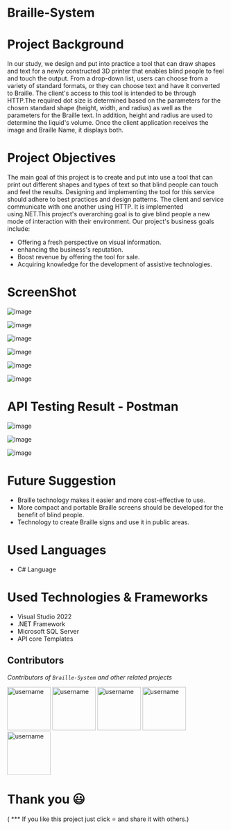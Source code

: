# Braille-System

# Project Background
In our study, we design and put into practice a tool that can draw shapes and text for a newly constructed 3D printer that enables blind people to feel and touch the output.
From a drop-down list, users can choose from a variety of standard formats, or they can choose text and have it converted to Braille. The client's access to this tool is intended to be through HTTP.The required dot size is determined based on the parameters for the chosen standard shape (height, width, and radius) as well as the parameters for the Braille text. In addition, height and radius are used to determine the liquid's volume. Once the client application receives the image and Braille Name, it displays both.


# Project Objectives
The main goal of this project is to create and put into use a tool that can print out different shapes and types of text so that blind people can touch and feel the results.
Designing and implementing the tool for this service should adhere to best practices and design patterns. The client and service communicate with one another using HTTP. It is implemented using.NET.This project's overarching goal is to give blind people a new mode of interaction with their environment.
Our project's business goals include: 
* Offering a fresh perspective on visual information.
* enhancing the business's reputation.
* Boost revenue by offering the tool for sale.
* Acquiring knowledge for the development of assistive technologies.

# ScreenShot

![image](https://github.com/MokshaDill/Braille-System/assets/97075043/d900268e-ec47-4eb8-93b2-d04d59e783ae)

![image](https://github.com/MokshaDill/Braille-System/assets/97075043/bc165128-49ea-44df-aa8b-2be6c3710fa0)

![image](https://github.com/MokshaDill/Braille-System/assets/97075043/3c1eede4-5660-4cc3-8de0-5c5df1f907f5)

![image](https://github.com/MokshaDill/Braille-System/assets/97075043/ffa0c21a-a9ce-47e8-9137-03bd9dc88aaa)

![image](https://github.com/MokshaDill/Braille-System/assets/97075043/438f172b-5e66-4c85-bfb0-1b8d9d8fdef6)

![image](https://github.com/MokshaDill/Braille-System/assets/97075043/4ec247c1-47af-40f9-bece-02b1017da679)

# API Testing Result - Postman

![image](https://github.com/MokshaDill/Braille-System/assets/97075043/4d0a8cb7-d49d-4b56-a7bf-5ea0aec989ee)

![image](https://github.com/MokshaDill/Braille-System/assets/97075043/18951eb0-b199-4fbe-9a01-94ef0079335a)

![image](https://github.com/MokshaDill/Braille-System/assets/97075043/2df0b373-2990-4c1d-bed6-0a23bfbf2bb3)

# Future Suggestion

* Braille technology makes it easier and more cost-effective to use.
* More compact and portable Braille screens should be developed for the benefit of blind people.
* Technology to create Braille signs and use it in public areas.

# Used Languages
* C# Language

# Used Technologies & Frameworks
* Visual Studio 2022
* .NET Framework
* Microsoft SQL Server
* API core Templates

## Contributors
*Contributors of `Braille-System` and other related projects*
  
<img src="https://avatars.githubusercontent.com/u/97075043?v=4" alt="username" width="100">  
<img src="https://avatars.githubusercontent.com/u/79258226?v=4" alt="username" width="100">   
<img src="https://avatars.githubusercontent.com/u/87930614?v=4" alt="username" width="100">  
<img src="https://avatars.githubusercontent.com/u/99089122?v=4" alt="username" width="100">  
<img src="https://avatars.githubusercontent.com/u/96585093?v=4" alt="username" width="100">

# Thank you 😃

( *** If you like this project just click ⭐ and share it with others.)



